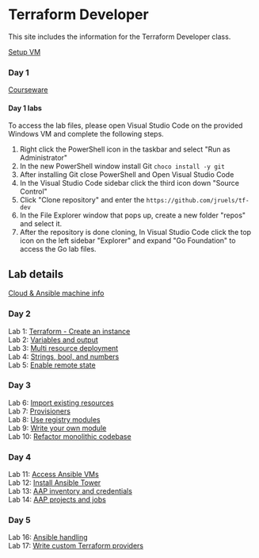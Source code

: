 # Terraform Developer

This site includes the information for the Terraform Developer class.

[Setup VM](labs/setup.md)

### Day 1 
[Courseware](https://github.com/jruels/tf-dev/raw/refs/heads/main/Go%20courseware%20and%20labs/Courseware%20Day%201.zip)

#### Day 1 labs 
To access the lab files, please open Visual Studio Code on the provided Windows VM and complete the following steps. 

1. Right click the PowerShell icon in the taskbar and select "Run as Administrator"
2. In the new PowerShell window install Git `choco install -y git`
3. After installing Git close PowerShell and Open Visual Studio Code
4. In the Visual Studio Code sidebar click the third icon down "Source Control"
5. Click "Clone repository" and enter the `https://github.com/jruels/tf-dev`
6. In the File Explorer window that pops up, create a new folder "repos" and select it. 
7. After the repository is done cloning, In Visual Studio Code click the top icon on the left sidebar "Explorer" and expand "Go Foundation" to access the Go lab files.

## Lab details 
[Cloud & Ansible machine info](https://docs.google.com/spreadsheets/d/1gTV6btPeIyyXylRkDn2_LNbWkf9BGU6wsi5eIb-ynLY/edit?gid=2103659978#gid=2103659978)


### Day 2
Lab 1: [Terraform - Create an instance](labs/tf-first-instance)    
Lab 2: [Variables and output](labs/tf-variables-and-output)   
Lab 3: [Multi resource deployment](labs/tf-more-variables)   
Lab 4: [Strings, bool, and numbers](labs/tf-even-more-variables)   
Lab 5: [Enable remote state](labs/tf-remote-state)   

### Day 3
Lab 6: [Import existing resources](labs/tf-import)   
Lab 7: [Provisioners](labs/tf-provisioner)   
Lab 8: [Use registry modules](labs/tf-module)   
Lab 9: [Write your own module](labs/tf-write-module)   
Lab 10: [Refactor monolithic codebase](labs/tf-refactor)   

### Day 4
Lab 11: [Access Ansible VMs](labs/ssh-setup)   
Lab 12: [Install Ansible Tower](labs/install-aap/)  
Lab 13: [AAP inventory and credentials](labs/aap-inventory-creds-ad-hoc/)  
Lab 14: [AAP projects and jobs](labs/aap-projects-templates-jobs/)  

### Day 5
Lab 16: [Ansible handling](labs/error-handling)   
Lab 17: [Write custom Terraform providers](labs/write-custom-provider)   
